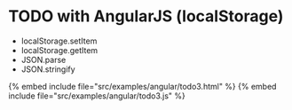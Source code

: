 # TODO with AngularJS (localStorage)

* localStorage.setItem
* localStorage.getItem
* JSON.parse
* JSON.stringify

{% embed include file="src/examples/angular/todo3.html" %}
{% embed include file="src/examples/angular/todo3.js" %}




